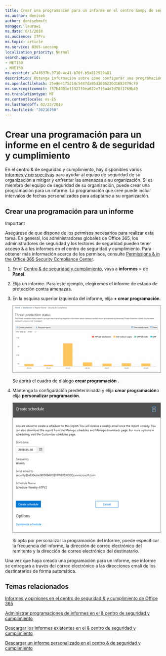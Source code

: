```yaml
---
title: Crear una programación para un informe en el centro &amp; de seguridad y cumplimiento
ms.author: deniseb
author: denisebmsft
manager: laurawi
ms.date: 6/1/2018
ms.audience: ITPro
ms.topic: article
ms.service: O365-seccomp
localization_priority: Normal
search.appverid:
- MET150
- MOE150
ms.assetid: a74f637b-3710-4c41-b70f-b5a812929a81
description: Obtenga información sobre cómo configurar una programación para un informe en el centro &amp; de seguridad y cumplimiento.
ms.openlocfilehash: 25e8ee175314c5447da95d3636236d1682479c70
ms.sourcegitcommit: f57b4001ef1327f0ea622e716a4d7d78f1769b49
ms.translationtype: MT
ms.contentlocale: es-ES
ms.lasthandoff: 02/23/2019
ms.locfileid: "30216760"
---
```

# <a name="create-a-schedule-for-a-report-in-the-security-amp-compliance-center"></a>Crear una programación para un informe en el centro &amp; de seguridad y cumplimiento

En el centro &amp; de seguridad y cumplimiento, hay disponibles varios [informes y perspectivas](reports-and-insights-in-security-and-compliance.md) para ayudar al equipo de seguridad de su organización a mitigar y enfrentar las amenazas a su organización. Si es miembro del equipo de seguridad de su organización, puede crear una programación para un informe. La programación que cree puede incluir intervalos de fechas personalizados para adaptarse a su organización. 
  
## <a name="create-a-schedule-for-a-report"></a>Crear una programación para un informe

> [!IMPORTANT]
> Asegúrese de que dispone de los permisos necesarios para realizar esta tarea. En general, los administradores globales de Office 365, los administradores de seguridad y los lectores de seguridad pueden tener acceso &amp; a los informes en el centro de seguridad y cumplimiento. Para obtener más información acerca de los permisos, consulte [Permissions &amp; in the Office 365 Security Compliance Center](permissions-in-the-security-and-compliance-center.md).
  
1. En el [Centro &amp; de seguridad y cumplimiento](https://protection.office.com), vaya a **informes** \> de **Panel**.
    
2. Elija un informe. Para este ejemplo, elegiremos el informe de estado de protección contra amenazas.
    
3. En la esquina superior izquierda del informe, elija **+ crear programación**.
    
    ![Puede crear una programación de informes en el centro de &amp; seguridad y cumplimiento](media/2311327c-14f6-4a17-b604-0c9ff2d485d1.png)
  
    Se abrirá el cuadro de diálogo **crear programación** . 
    
4. Mantenga la configuración predeterminada y elija **crear programación**o elija **personalizar programación**.
    
    ![Puede usar la configuración predeterminada o personalizar una programación de informes](media/04fac327-8f73-4711-8319-58c11880fd96.png)
  
    Si opta por personalizar la programación del informe, puede especificar la frecuencia del informe, la dirección de correo electrónico del remitente y la dirección de correo electrónico del destinatario. 
    
Una vez que haya creado una programación para un informe, ese informe se entregará a través del correo electrónico a las direcciones emali de los destinatarios de forma automática. 
  
## <a name="related-topics"></a>Temas relacionados

[Informes y opiniones en el centro de seguridad &amp; y cumplimiento de Office 365](reports-and-insights-in-security-and-compliance.md)
  
[Administrar programaciones de informes en el &amp; centro de seguridad y cumplimiento](manage-schedules-for-multiple-reports.md)
  
[Descargar los informes existentes en el &amp; centro de seguridad y cumplimiento](download-existing-reports.md)
  
[Descargar un informe personalizado en el centro &amp; de seguridad y cumplimiento](set-up-and-download-a-custom-report.md)
  

